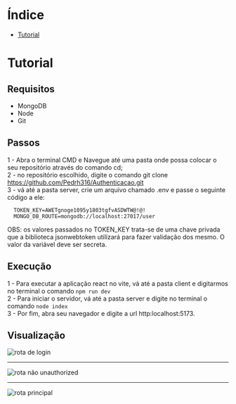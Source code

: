 # Índice 
* [Tutorial](#Tutorial)

# Tutorial
## Requisitos
- MongoDB
- Node
- Git

## Passos
1 - Abra o terminal CMD e Navegue até uma pasta onde possa colocar o seu repositório através do comando cd;  
2 - no repositório escolhido, digite o comando git clone https://github.com/Pedrh316/Authenticacao.git  
3 - vá até a pasta server, crie um arquivo chamado .env e passe o seguinte código a ele:  
```env
  TOKEN_KEY=AWETgnoge1095y1803tgfvASDWTW@!@!
  MONGO_DB_ROUTE=mongodb://localhost:27017/user
```
  OBS: os valores passados no TOKEN_KEY trata-se de uma chave privada que a biblioteca jsonwebtoken utilizará para fazer validação dos mesmo. O valor da variável deve ser secreta.

## Execução
1 - Para executar a aplicação react no vite, vá até a pasta client e digitarmos no terminal o comando ```npm run dev```  
2 - Para iniciar o servidor, vá até a pasta server e digite no terminal o comando ``` node index ```  
3 - Por fim, abra seu navegador e digite a url http:localhost:5173.   

## Visualização

![rota de login](https://user-images.githubusercontent.com/36244802/220136108-d20d0e41-a899-43d7-9a17-8dddd8e4b7e8.png)
<hr>

![rota não unauthorized](https://user-images.githubusercontent.com/36244802/220136219-32878b6b-28a8-420c-a942-732a964f226a.png)

<hr>

![rota principal](https://user-images.githubusercontent.com/36244802/220136295-8f36743f-83ca-4b4f-9809-6ab47344a3f0.png)
